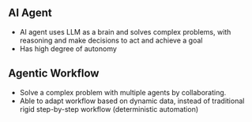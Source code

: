 ## AI Agent

- AI agent uses LLM as a brain and solves complex problems, with reasoning and make decisions to act and achieve a goal
- Has high degree of autonomy

## Agentic Workflow

- Solve a complex problem with multiple agents by collaborating.
- Able to adapt workflow based on dynamic data, instead of traditional rigid
  step-by-step workflow (deterministic automation)